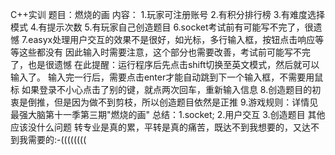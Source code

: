 C++实训
题目：燃烧的画
内容： 1.玩家可注册账号
      2.有积分排行榜
      3.有难度选择模式
      4.有提示次数
      5.有玩家自己创造题目
      6.socket考试前有可能写不完了，很遗憾
      7.easyx处理用户交互的效果不是很好，如光标，多行输入框，按钮点击响应等等这些都没有
        因此输入时需要注意，这个部分也需要改善，考试前可能写不完了，也是很遗憾
        在此提醒：运行程序后先点击shift切换至英文模式，然后就可以输入了。
        输入完一行后，需要点击enter才能自动跳到下一个输入框，不需要用鼠标
        如果登录不小心点击了别的键，就点两次回车，重新输入信息
      8.创造题目的初衷是倒推，但是因为做不到剪枝，所以创造题目依然是正推
      9.游戏规则：详情见最强大脑第十一季第三期"燃烧的画"
总结：1.socket;
     2.用户交互
     3.创造题目
    其他应该没什么问题
转专业是真的累，平转是真的痛苦，既达不到我想要的，又达不到我需要的:-((((((((
